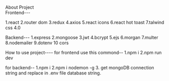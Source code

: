About Project                    
Frontend---

1.react
2.router dom
3.redux
4.axios
5.react icons
6.react hot toast
7.talwind css 4.0

Backend---
1.express
2.mongoose
3.jwt
4.bcrypt
5.ejs
6.morgan
7.multer
8.nodemailer
9.dotenv 10 cors

How to use project----
for frontend use this commond-- 
1.npm i 
2.npm run dev

for backend-- 
1.npm i 
2.npm i nodemon -g 
3. get mongoDB connection string and replace in .env file database string.



